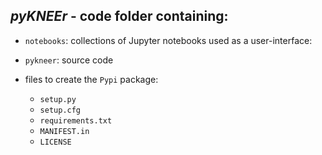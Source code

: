 ## *pyKNEEr* - code folder containing:

- `notebooks`: collections of Jupyter notebooks used as a user-interface:   
- `pykneer`: source code
- files to create the `Pypi` package:  

  - `setup.py`  
  - `setup.cfg`  
  - `requirements.txt`  
  - `MANIFEST.in`   
  - `LICENSE`  
